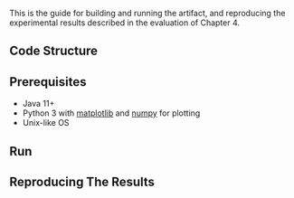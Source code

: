 This is the guide for building and running the artifact, and reproducing the experimental results described in the evaluation of Chapter 4.

## Code Structure


## Prerequisites

- Java 11+
- Python 3 with [matplotlib](https://matplotlib.org/) and [numpy](https://numpy.org/) for plotting
- Unix-like OS

## Run


## Reproducing The Results
